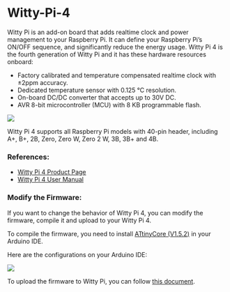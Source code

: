 # Witty-Pi-4

Witty Pi is an add-on board that adds realtime clock and power management to your Raspberry Pi. It can define your Raspberry Pi’s ON/OFF sequence, and significantly reduce the energy usage. Witty Pi 4 is the fourth generation of Witty Pi and it has these hardware resources onboard:

*   Factory calibrated and temperature compensated realtime clock with ±2ppm accuracy.
*   Dedicated temperature sensor with 0.125 °C resolution.
*   On-board DC/DC converter that accepts up to 30V DC.
*   AVR 8-bit microcontroller (MCU) with 8 KB programmable flash.

![](https://user-images.githubusercontent.com/6317566/174240816-01f8ac49-55d1-486a-bfef-b6471371125b.png)

Witty Pi 4 supports all Raspberry Pi models with 40-pin header, including A+, B+, 2B, Zero, Zero W, Zero 2 W, 3B, 3B+ and 4B.

### **References:**

*   [Witty Pi 4 Product Page](https://www.uugear.com/product/witty-pi-4/)
*   [Witty Pi 4 User Manual](https://www.uugear.com/doc/WittyPi4_UserManual.pdf)


### Modify the Firmware:
If you want to change the behavior of Witty Pi 4, you can modify the firmware, compile it and upload to your Witty Pi 4.

To compile the firmware, you need to install [ATtinyCore (V1.5.2)](https://github.com/SpenceKonde/ATTinyCore) in your Arduino IDE.

Here are the configurations on your Arduino IDE:

![](https://github.com/uugear/Witty-Pi-4/raw/main/Firmware/WittyPi4_Arduino_Settings.png)

To upload the firmware to Witty Pi, you can follow [this document](https://www.uugear.com/portfolio/compile-flash-firmware-for-witty-pi-4/).
